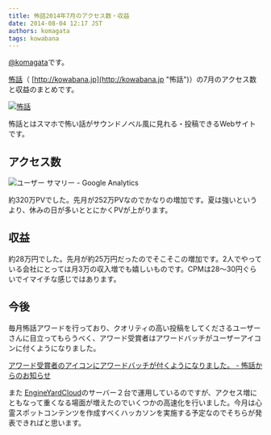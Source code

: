 ```yaml
---
title: 怖話2014年7月のアクセス数・収益
date: 2014-08-04 12:17 JST
authors: komagata
tags: kowabana
---
```

 [@komagata](http://twitter.com/komagata)です。

 [怖話](http://kowabana.jp "怖話")（ [http://kowabana.jp](http://kowabana.jp "怖話")）の7月のアクセス数と収益のまとめです。

[![怖話](https://lh4.googleusercontent.com/-8-pkth8ETpA/UYjg32awOAI/AAAAAAAADKg/0h8DP9Cg4CQ/s400/Screen%2520Shot%25202013-05-07%2520at%25208.08.34%2520PM.png)](http://kowabana.jp)

怖話とはスマホで怖い話がサウンドノベル風に見れる・投稿できるWebサイトです。

## アクセス数

![ユーザー サマリー - Google Analytics](http://i.gyazo.com/2b340521a041cd67b2f15d3630e1045b.png)

約320万PVでした。先月が252万PVなのでかなりの増加です。夏は強いというより、休みの日が多いととにかくPVが上がります。

## 収益

約28万円でした。先月が約25万円だったのでそこそこの増加です。2人でやっている会社にとっては月3万の収入増でも嬉しいものです。CPMは28〜30円ぐらいでイマイチな感じではあります。

## 今後

毎月怖話アワードを行っており、クオリティの高い投稿をしてくださるユーザーさんに目立ってもらうべく、アワード受賞者はアワードバッチがユーザーアイコンに付くようになりました。

 [アワード受賞者のアイコンにアワードバッチが付くようになりました。 - 怖話からのお知らせ](http://blog.kowabana.jp/141)

また [EngineYardCloud](http://www.engineyard.co.jp/ "EngineYard")のサーバー２台で運用しているのですが、アクセス増にともなって重くなる場面が増えたのでいくつかの高速化を行いました。今月は心霊スポットコンテンツを作成すべくハッカソンを実施する予定なのでそちらが発表できればと思います。
